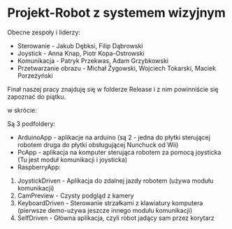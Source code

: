 ﻿# Projekt-Robot z systemem wizyjnym

Obecne zespoły i liderzy:

* Sterowanie - Jakub Dębksi, Filip Dąbrowski
* Joystick - Anna Knap, Piotr Kopa-Ostrowski
* Komunikacja - Patryk Przekwas, Adam Grzybkowski
* Przetwarzanie obrazu - Michał Żygowski, Wojciech Tokarski, Maciek Porzeżyński

Finał naszej pracy znajduję się w folderze Release i z nim powinniście się zapoznać do piątku.

w skrócie:

Są 3 podfoldery:
* ArduinoApp - aplikacje na arduino (są 2 - jedna do płytki sterującej robotem druga do płytki obsługującej Nunchuck od Wii)
* PcApp - aplikacja na komputer sterująca robotem za pomocą joysticka (Tu jest moduł komunikacji i joysticka)
* RaspberryApp:
1. JoystickDriven - Aplikacja do zdalnej jazdy robotem (używa modułu komunikacji)
2. CamPreview - Czysty podgląd z kamery
3. KeyboardDriven - Sterowanie strzałkami z klawiatury komputera (pierwsze demo-używa jeszcze innego modułu komunikacji)
4. SelfDriven - Główna aplikacja, czyli robot jadący sam przez korytarz 


